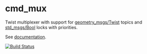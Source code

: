cmd_mux
=========

Twist multiplexer with support for [geometry_msgs/Twist](http://docs.ros.org/api/geometry_msgs/html/msg/Twist.html) topics and [std_msgs/Bool](http://docs.ros.org/api/std_msgs/html/msg/Bool.html) locks with priorities.

See [documentation](http://wiki.ros.org/cmd_mux).

[![Build Status](https://travis-ci.org/ros-teleop/cmd_mux.png?branch=jade-devel)](https://travis-ci.org/ros-teleop/cmd_mux)
